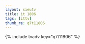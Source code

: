 ```yaml
--- 
layout: sieutv
title: it 1806
tags: [ittv]
thumb_re: q7t11806
---
```

{% include tvadv key="q7t11806" %} 
